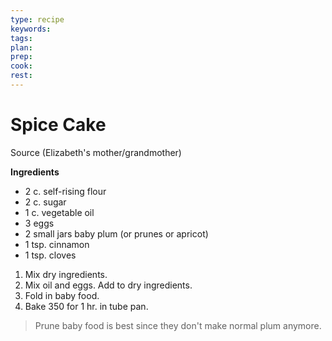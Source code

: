 ```yaml
---
type: recipe
keywords:
tags:
plan:
prep:
cook:
rest:
---
```


# Spice Cake

Source (Elizabeth's mother/grandmother)

**Ingredients**

- 2 c. self-rising flour
- 2 c. sugar  
- 1 c. vegetable oil
- 3 eggs
- 2 small jars baby plum (or prunes or apricot)
- 1 tsp. cinnamon
- 1 tsp. cloves

1. Mix dry ingredients.
2. Mix oil and eggs. Add to dry ingredients.
3. Fold in baby food.
4. Bake 350 for 1 hr. in tube pan.

> Prune baby food is best since they don't make normal plum anymore.

